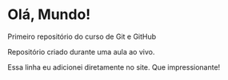 # Olá, Mundo!
 Primeiro repositório do curso de Git e GitHub

 Repositório criado durante uma aula ao vivo.

Essa linha eu adicionei diretamente no site. Que impressionante!

